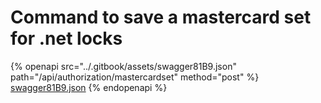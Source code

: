 # Command to save a mastercard set for .net locks

{% openapi src="../.gitbook/assets/swagger81B9.json" path="/api/authorization/mastercardset" method="post" %}
[swagger81B9.json](../.gitbook/assets/swagger81B9.json)
{% endopenapi %}

